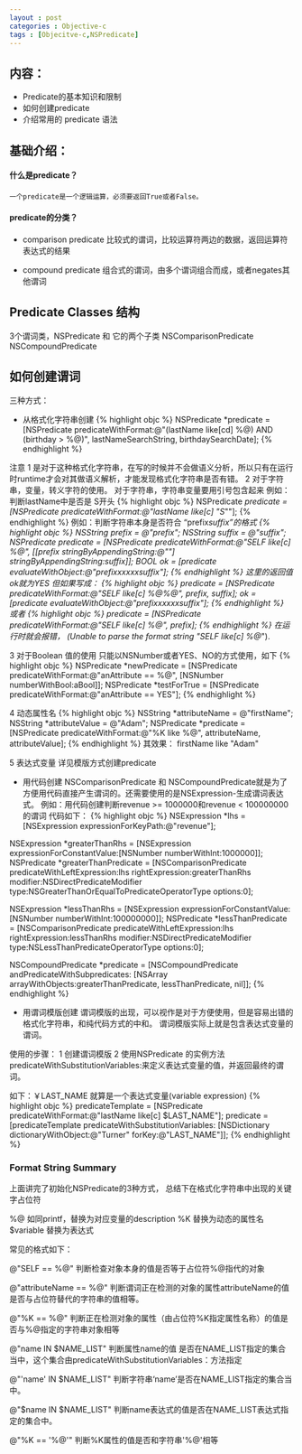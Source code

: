 ```yaml
---
layout : post
categories : Objective-c
tags : [Objecitve-c,NSPredicate]
---
```



## 内容：
- Predicate的基本知识和限制
- 如何创建predicate
- 介绍常用的 predicate 语法

## 基础介绍：

#### 什么是predicate？
	一个predicate是一个逻辑运算，必须要返回True或者False。
	
#### predicate的分类？
- comparison predicate 
	比较式的谓词，比较运算符两边的数据，返回运算符表达式的结果

- compound predicate 
	组合式的谓词，由多个谓词组合而成，或者negates其他谓词

## Predicate Classes 结构
3个谓词类，NSPredicate 和 它的两个子类 NSComparisonPredicate NSCompoundPredicate

## 如何创建谓词
三种方式：
- 从格式化字符串创建
{% highlight objc %}
	NSPredicate *predicate = [NSPredicate
    predicateWithFormat:@"(lastName like[cd] %@) AND (birthday > %@)",
            lastNameSearchString, birthdaySearchDate];
{% endhighlight %}

注意
1 是对于这种格式化字符串，在写的时候并不会做语义分析，所以只有在运行时runtime才会对其做语义解析，才能发现格式化字符串是否有错。
2 对于字符串，变量，转义字符的使用。
	对于字符串，字符串变量要用引号包含起来
	例如：判断lastName中是否是 S开头
{% highlight objc %}
NSPredicate *predicate = [NSPredicate
    predicateWithFormat:@"lastName like[c] \"S*\""];
{% endhighlight %}
	例如：判断字符串本身是否符合 “prefix*suffix”的格式
{% highlight objc %}
NSString *prefix = @"prefix";
NSString *suffix = @"suffix";
NSPredicate *predicate = [NSPredicate
    predicateWithFormat:@"SELF like[c] %@",
    [[prefix stringByAppendingString:@"*"] stringByAppendingString:suffix]];
BOOL ok = [predicate evaluateWithObject:@"prefixxxxxxsuffix"];
{% endhighlight %}
这里的返回值ok就为YES
但如果写成：
{% highlight objc %}
predicate = [NSPredicate
    predicateWithFormat:@"SELF like[c] %@*%@", prefix, suffix];
ok = [predicate evaluateWithObject:@"prefixxxxxxsuffix"];
{% endhighlight %}
或者
{% highlight objc %}
predicate = [NSPredicate
    predicateWithFormat:@"SELF like[c] %@*", prefix];
{% endhighlight %}
在运行时就会报错， (Unable to parse the format string "SELF like[c] %@*").


3 对于Boolean 值的使用
只能以NSNumber或者YES、NO的方式使用，如下
{% highlight objc %}
	NSPredicate *newPredicate =
    [NSPredicate predicateWithFormat:@"anAttribute == %@", [NSNumber numberWithBool:aBool]];
NSPredicate *testForTrue =
    [NSPredicate predicateWithFormat:@"anAttribute == YES"];
{% endhighlight %}

4 动态属性名
{% highlight objc %}
NSString *attributeName = @"firstName";
NSString *attributeValue = @"Adam";
NSPredicate *predicate = [NSPredicate predicateWithFormat:@"%K like %@",
        attributeName, attributeValue];
{% endhighlight %}
其效果： firstName like "Adam"

5 表达式变量
	详见模版方式创建predicate
- 用代码创建
 NSComparisonPredicate 和 NSCompoundPredicate就是为了方便用代码直接产生谓词的。还需要使用的是NSExpression-生成谓词表达式。
例如：用代码创建判断revenue >= 1000000和revenue < 100000000的谓词
代码如下：
{% highlight objc %}
NSExpression *lhs = [NSExpression expressionForKeyPath:@"revenue"];
 
NSExpression *greaterThanRhs = [NSExpression expressionForConstantValue:[NSNumber numberWithInt:1000000]];
NSPredicate *greaterThanPredicate = [NSComparisonPredicate
    predicateWithLeftExpression:lhs
    rightExpression:greaterThanRhs
    modifier:NSDirectPredicateModifier
    type:NSGreaterThanOrEqualToPredicateOperatorType
    options:0];
 
NSExpression *lessThanRhs = [NSExpression expressionForConstantValue:[NSNumber numberWithInt:100000000]];
NSPredicate *lessThanPredicate = [NSComparisonPredicate
    predicateWithLeftExpression:lhs
    rightExpression:lessThanRhs
    modifier:NSDirectPredicateModifier
    type:NSLessThanPredicateOperatorType
    options:0];
 
NSCompoundPredicate *predicate = [NSCompoundPredicate andPredicateWithSubpredicates:
    [NSArray arrayWithObjects:greaterThanPredicate, lessThanPredicate, nil]];
{% endhighlight %}
- 用谓词模版创建
谓词模版的出现，可以视作是对于方便使用，但是容易出错的格式化字符串，和纯代码方式的中和。
谓词模版实际上就是包含表达式变量的谓词。

使用的步骤：
1 创建谓词模版
2 使用NSPredicate 的实例方法 predicateWithSubstitutionVariables:来定义表达式变量的值，并返回最终的谓词。

如下：￥LAST_NAME 就算是一个表达式变量(variable expression)
{% highlight objc %}
predicateTemplate = [NSPredicate
    predicateWithFormat:@"lastName like[c] $LAST_NAME"];
predicate = [predicateTemplate predicateWithSubstitutionVariables:
    [NSDictionary dictionaryWithObject:@"Turner" forKey:@"LAST_NAME"]];
{% endhighlight %}


### Format String Summary
上面讲完了初始化NSPredicate的3种方式，
总结下在格式化字符串中出现的关键字占位符

%@ 如同printf，替换为对应变量的description
%K 替换为动态的属性名
$variable 替换为表达式

常见的格式如下：

@"SELF == %@"
判断检查对象本身的值是否等于占位符%@指代的对象

@"attributeName == %@"
判断谓词正在检测的对象的属性attributeName的值是否与占位符替代的字符串的值相等。

@"%K == %@"
判断正在检测对象的属性（由占位符%K指定属性名称）的值是否与%@指定的字符串对象相等

@"name IN $NAME_LIST"
判断属性name的值 是否在NAME_LIST指定的集合当中，这个集合由predicateWithSubstitutionVariables：方法指定

@"'name' IN $NAME_LIST"
判断字符串‘name’是否在NAME_LIST指定的集合当中。

@"$name IN $NAME_LIST"
判断name表达式的值是否在NAME_LIST表达式指定的集合中。

@"%K == '%@'"
判断%K属性的值是否和字符串'%@'相等